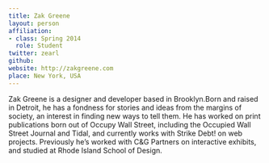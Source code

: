 ```yaml
---
title: Zak Greene
layout: person
affiliation:
- class: Spring 2014
  role: Student
twitter: zearl
github:
website: http://zakgreene.com
place: New York, USA
---
```

Zak Greene is a designer and developer based in Brooklyn.Born and raised in Detroit, he has a fondness for stories and ideas from the margins of society, an interest in finding new ways to tell them. He has worked on print publications born out of Occupy Wall Street, including the Occupied Wall Street Journal and Tidal, and currently works with Strike Debt! on web projects. Previously he’s worked with C&G Partners on interactive exhibits, and studied at Rhode Island School of Design.
